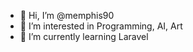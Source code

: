- 👋 Hi, I’m @memphis90
- 👀 I’m interested in Programming, AI, Art
- 🌱 I’m currently learning Laravel

<!---
memphis90/memphis90 is a ✨ special ✨ repository because its `README.md` (this file) appears on your GitHub profile.
You can click the Preview link to take a look at your changes.
--->
